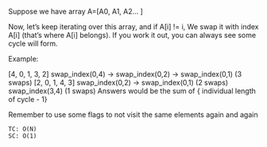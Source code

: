 Suppose we have array A=[A0, A1, A2… ]

Now, let’s keep iterating over this array, and if A[i] != i, We swap it with index A[i] (that’s where A[i] belongs). If
you work it out, you can always see some cycle will form.

Example:

[4, 0, 1, 3, 2]
swap_index(0,4) -> swap_index(0,2) -> swap_index(0,1) (3 swaps)
[2, 0, 1, 4, 3]
swap_index(0,2) -> swap_index(0,1) (2 swaps)
swap_index(3,4) (1 swaps)
Answers would be the sum of { individual length of cycle - 1}

Remember to use some flags to not visit the same elements again and again

    TC: O(N)
    SC: O(1)